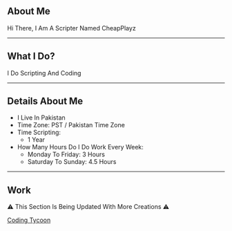## About Me

Hi There, I Am A Scripter Named CheapPlayz

****

## What I Do?

I Do Scripting And Coding

****

## Details About Me

* I Live In Pakistan
* Time Zone: PST / Pakistan Time Zone
* Time Scripting:
  * 1 Year
* How Many Hours Do I Do Work Every Week:
  * Monday To Friday: 3 Hours
  * Saturday To Sunday: 4.5 Hours

****

## Work

⚠️ This Section Is Being Updated With More Creations ⚠️

[Coding Tycoon](https://www.roblox.com/games/13351607182/ALPHA-Coding-Tycoon)
